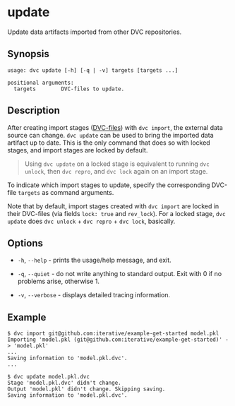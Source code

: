 # update

Update <abbr>data artifacts</abbr> imported from other DVC repositories.

## Synopsis

```usage
usage: dvc update [-h] [-q | -v] targets [targets ...]

positional arguments:
  targets        DVC-files to update.
```

## Description

After creating import stages ([DVC-files](/doc/user-guide/dvc-file-format)) with
`dvc import`, the external data source can change. `dvc update` can be used to
bring the imported <abbr>data artifact</abbr> up to date. This is the only
command that does so with locked stages, and import stages are locked by
default.

> Using `dvc update` on a locked stage is equivalent to running `dvc unlock`,
> then `dvc repro`, and `dvc lock` again on an import stage.

To indicate which import stages to update, specify the corresponding DVC-file
`targets` as command arguments.

Note that by default, import stages created with `dvc import` are locked in
their DVC-files (via fields `lock: true` and `rev_lock`). For a locked stage,
`dvc update` does `dvc unlock` + `dvc repro` + `dvc lock`, basically.

## Options

- `-h`, `--help` - prints the usage/help message, and exit.

- `-q`, `--quiet` - do not write anything to standard output. Exit with 0 if no
  problems arise, otherwise 1.

- `-v`, `--verbose` - displays detailed tracing information.

## Example

```dvc
$ dvc import git@github.com:iterative/example-get-started model.pkl
Importing 'model.pkl (git@github.com:iterative/example-get-started)' -> 'model.pkl'
...
Saving information to 'model.pkl.dvc'.
...
```

```dvc
$ dvc update model.pkl.dvc
Stage 'model.pkl.dvc' didn't change.
Output 'model.pkl' didn't change. Skipping saving.
Saving information to 'model.pkl.dvc'.
```
